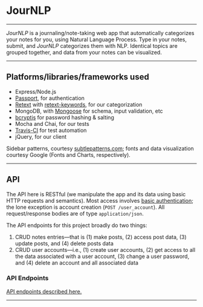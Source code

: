 # JourNLP
---------------------------------------------------------------

_JourNLP_ is a journaling/note-taking web app that automatically categorizes your notes for you, using Natural Language Process. Type in your notes, submit, and _JourNLP_ categorizes them with NLP. Identical topics are grouped together, and data from your notes can be visualized.

---------------------------------------------------------------

## Platforms/libraries/frameworks used
* Express/Node.js
* [Passport](http://passportjs.org/), for authentication
* [Retext](https://github.com/wooorm/retext/) with [retext-keywords](https://github.com/wooorm/retext-keywords), for our categorization
* MongoDB, with [Mongoose](mongoosejs.com/) for schema, input validation, etc
* [bcryptjs](https://www.npmjs.com/package/bcryptjs) for password hashing & salting
* Mocha and Chai, for our tests
* [Travis-CI](https://travis-ci.org/) for test automation
* jQuery, for our client

Sidebar patterns, courtesy [subtlepatterns.com](http://www.subtlepatterns.com); fonts and data visualization courtesy Google (Fonts and Charts, respectively).

---------------------------------------------------------------

## API

The API here is RESTful (we manipulate the app and its data using basic HTTP requests and semantics). Most access involves [basic authentication](https://www.httpwatch.com/httpgallery/authentication/); the lone exception is account creation (`POST /user_account`). All request/response bodies are of type `application/json`.

The API endpoints for this project broadly do two things:

1. CRUD notes entries&#8212;that is (1) make posts, (2) access post data, (3) update posts, and (4) delete posts data
2. CRUD user accounts&#8212;i.e., (1) create user accounts, (2) get access to all the data associated with a user account, (3) change a user password, and (4) delete an account and all associated data

### API Endpoints

[API endpoints described here.](API-documentation.md)

---------------------------------------------------------------
